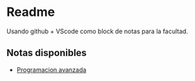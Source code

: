# Readme
Usando github + VScode como block de notas para la facultad. 

## Notas disponibles

* [Programacion avanzada](./Programacion_Avanzada.md)
